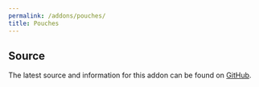 ```yaml
---
permalink: /addons/pouches/
title: Pouches
---
```


## Source
The latest source and information for this addon can be found on [GitHub](https://github.com/Windower/Lua/tree/live/addons/Pouches).